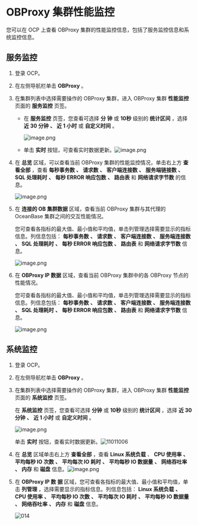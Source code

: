 # OBProxy 集群性能监控

您可以在 OCP 上查看 OBProxy 集群的性能监控信息，包括了服务监控信息和系统监控信息。

## 服务监控

1. 登录 OCP。

2. 在左侧导航栏单击 **OBProxy** 。

3. 在集群列表中选择需要操作的 OBProxy 集群，进入 OBProxy 集群 **性能监控** 页面的 **服务监控** 页签。

   * 在 **服务监控** 页签，您查看可选择 **分** **钟** 或 **10秒** 级别的 **统计区间** ，选择 **近 30 分钟** **、** **近 1 小时** 或 **自定义时间** 。

     ![image.png](https://help-static-aliyun-doc.aliyuncs.com/assets/img/zh-CN/2188808461/p200019.png "image.png")

   * 单击 **实时** 按钮，可查看实时数据更新。![image.png](https://help-static-aliyun-doc.aliyuncs.com/assets/img/zh-CN/2188808461/p200020.png "image.png")

4. 在 **总览** 区域，可以查看当前 OBProxy 集群的性能监控情况，单击右上方 **查看全部** ，查看 **每秒事务数** **、** **请求数** **、** **客户端连接数** **、** **服务端链接数** **、** **SQL 处理耗时** **、** **每秒 ERROR 响应包数** **、** **路由表** 和 **网络请求字节数** 的信息。

   ![image.png](https://help-static-aliyun-doc.aliyuncs.com/assets/img/zh-CN/9972988061/p200021.png "image.png")

5. 在 **连接的 OB 集群数据** 区域，查看当前 OBProxy 集群与其代理的 OceanBase 集群之间的交互性能情况。

   您可查看各指标的最大值、最小值和平均值，单击列管理选择需要显示的指标信息。列信息包括： **每秒事务数** **、** **请求数** **、** **客户端连接数** **、** **服务端连接数** **、** **SQL 处理耗时** **、** **每秒 ERROR 响应包数** **、** **路由表** 和 **网络请求字节数** 信息。

   ![image.png](https://help-static-aliyun-doc.aliyuncs.com/assets/img/zh-CN/9972988061/p200022.png "image.png")

6. 在 **OBProxy IP 数据** 区域，查看当前 OBProxy 集群中的各 OBProxy 节点的性能情况。

   您可查看各指标的最大值、最小值和平均值，单击列管理选择需要显示的指标信息。列信息包括： **每秒事务数** **、** **请求数** **、** **客户端连接数** **、** **服务端连接数** **、** **SQL 处理耗时** **、** **每秒 ERROR 响应包数** **、** **路由表** 和 **网络请求字节数** 信息。

   ![image.png](https://help-static-aliyun-doc.aliyuncs.com/assets/img/zh-CN/2188808461/p200023.png "image.png")

## 系统监控

1. 登录 OCP。

2. 在左侧导航栏单击 **OBProxy** 。

3. 在集群列表中选择需要操作的 OBProxy 集群，进入 OBProxy 集群 **性能监控** 页面的 **系统监控** 页签。

   在 **系统监控** 页签，您查看可选择 **分钟** 或 **10秒** 级别的 **统计区间** ，选择 **近 30 分钟** **、** **近 1 小时** 或 **自定义时间** 。

   ![image.png](https://help-static-aliyun-doc.aliyuncs.com/assets/img/zh-CN/2188808461/p200024.png "image.png")

   单击 **实时** 按钮，查看实时数据更新。![11011006](https://help-static-aliyun-doc.aliyuncs.com/assets/img/zh-CN/2168456361/p345940.png)

4. 在 **总览** 区域单击右上方 **查看全部** ，查看 **Linux 系统负载** 、 **CPU 使用率** **、** **平均每秒 IO 次数** **、** **平均每次 IO 耗时** **、** **平均每秒 IO 数据量** **、** **网络吞吐率** **、** **内存** 和 **磁盘** 信息。![image.png](https://help-static-aliyun-doc.aliyuncs.com/assets/img/zh-CN/9972988061/p200026.png "image.png")

5. 在 **OBProxy IP 数** **据** 区域，您可查看各指标的最大值、最小值和平均值，单击 **列管理** ，选择需要显示的指标信息。列信息包括： **Linux 系统负载** **、** **CPU 使用率** **、** **平均每秒 IO 次数** **、** **平均每次 IO 耗时** **、** **平均每秒 IO 数据量** **、** **网络吞吐率** **、** **内存** 和 **磁盘** 信息。

   ![014](https://help-static-aliyun-doc.aliyuncs.com/assets/img/zh-CN/2188808461/p201533.png)
